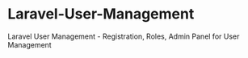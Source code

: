 # Laravel-User-Management
 Laravel User Management - Registration, Roles, Admin Panel for User Management
